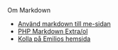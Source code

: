 Om Markdown

* [Använd markdown till me-sidan](https://dbwebb.se/coachen/anvand-markdown-till-me-sidan)
* [PHP Markdown Extra/ol](https://michelf.ca/projects/php-markdown/extra/#ol)
* [Kolla på Emilios hemsida](emilfoloino.se)
